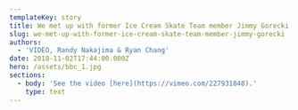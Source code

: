 ```yaml
---
templateKey: story
title: We met up with former Ice Cream Skate Team member Jimmy Gorecki
slug: we-met-up-with-former-ice-cream-skate-team-member-jimmy-gorecki
authors:
  - 'VIDEO, Randy Nakajima & Ryan Chang'
date: 2018-11-02T17:44:00.000Z
hero: /assets/bbc_1.jpg
sections:
  - body: 'See the video [here](https://vimeo.com/227931848).'
    type: text
---
```


